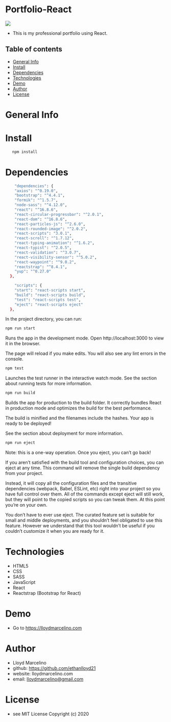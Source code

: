 # Portfolio-React

![](image/sample.PNG)
- This is my professional portfolio using React.

## Table of contents
- [General Info](#Info)
- [Install](#Install)
- [Dependencies](#Dependencies)
- [Technologies](#Technologies)
- [Demo](#Demo)
- [Author](#Author)
- [License](#License)

# General Info



# Install
``` bash
   npm install
```

# Dependencies
``` bash
    "dependencies": {
    "axios": "^0.19.0",
    "bootstrap": "^4.4.1",
    "formik": "^1.5.7",
    "node-sass": "^4.12.0",
    "react": "^16.8.6",
    "react-circular-progressbar": "^2.0.1",
    "react-dom": "^16.8.6",
    "react-particles-js": "^2.6.0",
    "react-rounded-image": "^2.0.2",
    "react-scripts": "3.0.1",
    "react-scroll": "^1.7.12",
    "react-typing-animation": "^1.6.2",
    "react-typist": "^2.0.5",
    "react-validation": "^3.0.7",
    "react-visibility-sensor": "^5.0.2",
    "react-waypoint": "^9.0.2",
    "reactstrap": "^8.4.1",
    "yup": "^0.27.0"
  },
```
``` bash
    "scripts": {
    "start": "react-scripts start",
    "build": "react-scripts build",
    "test": "react-scripts test",
    "eject": "react-scripts eject"
  },
```

In the project directory, you can run:
``` bash
npm run start
```
Runs the app in the development mode.
Open http://localhost:3000 to view it in the browser.

The page will reload if you make edits.
You will also see any lint errors in the console.
``` bash
npm test
```
Launches the test runner in the interactive watch mode.
See the section about running tests for more information.
``` bash
npm run build
```
Builds the app for production to the build folder.
It correctly bundles React in production mode and optimizes the build for the best performance.

The build is minified and the filenames include the hashes.
Your app is ready to be deployed!

See the section about deployment for more information.
``` bash
npm run eject
```
Note: this is a one-way operation. Once you eject, you can’t go back!

If you aren’t satisfied with the build tool and configuration choices, you can eject at any time. This command will remove the single build dependency from your project.

Instead, it will copy all the configuration files and the transitive dependencies (webpack, Babel, ESLint, etc) right into your project so you have full control over them. All of the commands except eject will still work, but they will point to the copied scripts so you can tweak them. At this point you’re on your own.

You don’t have to ever use eject. The curated feature set is suitable for small and middle deployments, and you shouldn’t feel obligated to use this feature. However we understand that this tool wouldn’t be useful if you couldn’t customize it when you are ready for it.

# Technologies
- HTML5
- CSS
- SASS
- JavaScript
- React
- Reactstrap (Bootstrap for React)

# Demo
- Go to https://lloydmarcelino.com

# Author
- Lloyd Marcelino 
- github: https://github.com/ethanlloyd21
- website: lloydmarcelino.com
- email: lloydmarcelino@gmail.com

# License
- see MIT License Copyright (c) 2020
